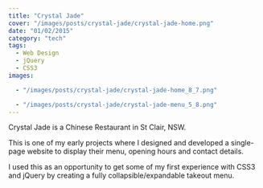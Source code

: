 ```yaml
---
title: "Crystal Jade"
cover: "/images/posts/crystal-jade/crystal-jade-home.png"
date: "01/02/2015"
category: "tech"
tags:
  - Web Design
  - jQuery
  - CSS3
images:

  - "/images/posts/crystal-jade/crystal-jade-home_8_7.png"

  - "/images/posts/crystal-jade/crystal-jade-menu_5_8.png"
---
```


Crystal Jade is a Chinese Restaurant in St Clair, NSW.

This is one of my early projects where I designed and developed a single-page website to display their menu, opening hours and contact details.

I used this as an opportunity to get some of my first experience with CSS3 and jQuery by creating a fully collapsible/expandable takeout menu.
